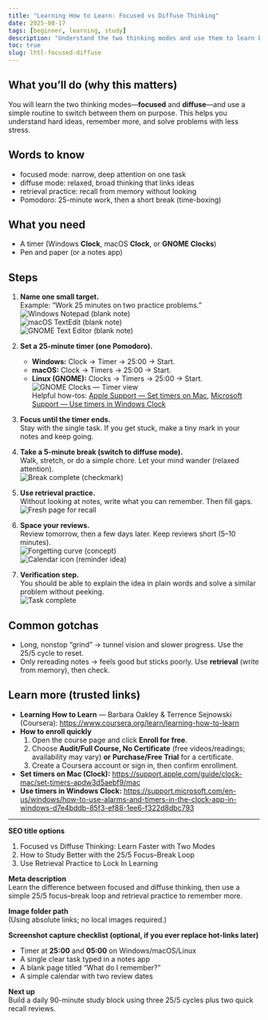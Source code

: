 ```yaml
---
title: "Learning How to Learn: Focused vs Diffuse Thinking"
date: 2025-08-17
tags: [beginner, learning, study]
description: "Understand the two thinking modes and use them to learn better."
toc: true
slug: lhtl-focused-diffuse
---
```


## What you’ll do (why this matters)
You will learn the two thinking modes—**focused** and **diffuse**—and use a simple routine to switch between them on purpose. This helps you understand hard ideas, remember more, and solve problems with less stress.

## Words to know
- focused mode: narrow, deep attention on one task  
- diffuse mode: relaxed, broad thinking that links ideas  
- retrieval practice: recall from memory without looking  
- Pomodoro: 25-minute work, then a short break (time-boxing)

## What you need
- A timer (Windows **Clock**, macOS **Clock**, or **GNOME Clocks**)  
- Pen and paper (or a notes app)

## Steps
1) **Name one small target.**  
   Example: “Work 25 minutes on two practice problems.”  
   ![Windows Notepad (blank note)](https://commons.wikimedia.org/wiki/Special:FilePath/Win11Notepaduk.png)  
   ![macOS TextEdit (blank note)](https://commons.wikimedia.org/wiki/Special:FilePath/TextEdit%201.19%20screenshot.png)  
   ![GNOME Text Editor (blank note)](https://commons.wikimedia.org/wiki/Special:FilePath/GNOME%20Text%20Editor%20Screenshot.png)

2) **Set a 25-minute timer (one Pomodoro).**  
   - **Windows:** Clock → Timer → 25:00 → Start.  
   - **macOS:** Clock → Timers → 25:00 → Start.  
   - **Linux (GNOME):** Clocks → Timers → 25:00 → Start.  
   ![GNOME Clocks — Timer view](https://commons.wikimedia.org/wiki/Special:FilePath/GNOME%20Clocks%2047%20Timer.png)  
   Helpful how-tos: [Apple Support — Set timers on Mac](https://support.apple.com/guide/clock-mac/set-timers-apdw3d5aebf9/mac), [Microsoft Support — Use timers in Windows Clock](https://support.microsoft.com/en-us/windows/how-to-use-alarms-and-timers-in-the-clock-app-in-windows-d7e4bddb-85f3-ef88-1ee6-f322d8dbc793)

3) **Focus until the timer ends.**  
   Stay with the single task. If you get stuck, make a tiny mark in your notes and keep going.

4) **Take a 5-minute break (switch to diffuse mode).**  
   Walk, stretch, or do a simple chore. Let your mind wander (relaxed attention).  
   ![Break complete (checkmark)](https://commons.wikimedia.org/wiki/Special:FilePath/Bright%20green%20checkbox-checked.svg)

5) **Use retrieval practice.**  
   Without looking at notes, write what you can remember. Then fill gaps.  
   ![Fresh page for recall](https://commons.wikimedia.org/wiki/Special:FilePath/GNOME%20Text%20Editor%20Screenshot.png)

6) **Space your reviews.**  
   Review tomorrow, then a few days later. Keep reviews short (5–10 minutes).  
   ![Forgetting curve (concept)](https://commons.wikimedia.org/wiki/Special:FilePath/Ebbinghaus%20Forgetting%20Curve.jpg)  
   ![Calendar icon (reminder idea)](https://commons.wikimedia.org/wiki/Special:FilePath/Circle-icons-calendar.svg)

7) **Verification step.**  
   You should be able to explain the idea in plain words and solve a similar problem without peeking.  
   ![Task complete](https://commons.wikimedia.org/wiki/Special:FilePath/Green%20check.svg)

## Common gotchas
- Long, nonstop “grind” → tunnel vision and slower progress. Use the 25/5 cycle to reset.  
- Only rereading notes → feels good but sticks poorly. Use **retrieval** (write from memory), then check.

## Learn more (trusted links)
- **Learning How to Learn** — Barbara Oakley & Terrence Sejnowski (Coursera): https://www.coursera.org/learn/learning-how-to-learn  
- **How to enroll quickly**  
  1) Open the course page and click **Enroll for free**.  
  2) Choose **Audit/Full Course, No Certificate** (free videos/readings; availability may vary) **or** **Purchase/Free Trial** for a certificate.  
  3) Create a Coursera account or sign in, then confirm enrollment.  
- **Set timers on Mac (Clock):** https://support.apple.com/guide/clock-mac/set-timers-apdw3d5aebf9/mac  
- **Use timers in Windows Clock:** https://support.microsoft.com/en-us/windows/how-to-use-alarms-and-timers-in-the-clock-app-in-windows-d7e4bddb-85f3-ef88-1ee6-f322d8dbc793

---

**SEO title options**  
1) Focused vs Diffuse Thinking: Learn Faster with Two Modes  
2) How to Study Better with the 25/5 Focus–Break Loop  
3) Use Retrieval Practice to Lock In Learning

**Meta description**  
Learn the difference between focused and diffuse thinking, then use a simple 25/5 focus–break loop and retrieval practice to remember more.

**Image folder path**  
(Using absolute links; no local images required.)

**Screenshot capture checklist (optional, if you ever replace hot-links later)**  
- Timer at **25:00** and **05:00** on Windows/macOS/Linux  
- A single clear task typed in a notes app  
- A blank page titled “What do I remember?”  
- A simple calendar with two review dates

**Next up**  
Build a daily 90-minute study block using three 25/5 cycles plus two quick recall reviews.

